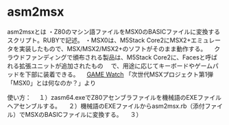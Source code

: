 # asm2msx
asm2msxとは
・Z80のマシン語ファイルをMSX0のBASICファイルに変換するスクリプト。RUBYで記述。
・MSX0は、M5Stack Core2にMSX2+エミュレータを実装したもので、MSX/MSX2/MSX2+のソフトがそのまま動作する。
　クラウドファンディングで頒布される製品は、M5Stack Core2に、Facesと呼ばれる拡張ユニットが追加されたもの
 　で、用途に応じてキーボードやゲームパッドを下部に装着できる。
  　[GAME Watch](https://game.watch.impress.co.jp/docs/kikaku/1468315.html) 
   「次世代MSXプロジェクト第1弾「MSX0」とは何なのか？」より
   
 使い方：
 　１）zasm64.exeでZ80アセンブラファイルを機械語のEXEファイルへアセンブルする。
 　２）機械語のEXEファイルからasm2msx.rb（添付ファイル）でMSXのBASICファイルに変換する。
 　３）

